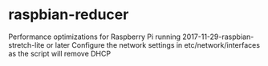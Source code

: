 # raspbian-reducer
Performance optimizations for Raspberry Pi running 2017-11-29-raspbian-stretch-lite or later
Configure the network settings in etc/network/interfaces as the script will remove DHCP
